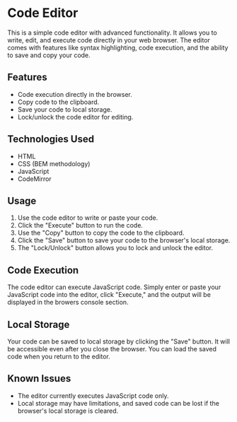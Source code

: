 
 # Code Editor

This is a simple code editor with advanced functionality. It allows you to write, edit, and execute code directly in your web browser. The editor comes with features like syntax highlighting, code execution, and the ability to save and copy your code.

## Features
- Code execution directly in the browser.
- Copy code to the clipboard.
- Save your code to local storage.
- Lock/unlock the code editor for editing.

## Technologies Used

- HTML
- CSS (BEM methodology)
- JavaScript
- CodeMirror 

## Usage
1. Use the code editor to write or paste your code.
2. Click the "Execute" button to run the code.
3. Use the "Copy" button to copy the code to the clipboard.
4. Click the "Save" button to save your code to the browser's local storage.
5. The "Lock/Unlock" button allows you to lock and unlock the editor.

## Code Execution

The code editor can execute JavaScript code. Simply enter or paste your JavaScript code into the editor, click "Execute," and the output will be displayed in the browers console section.

## Local Storage

Your code can be saved to local storage by clicking the "Save" button. It will be accessible even after you close the browser. You can load the saved code when you return to the editor.

## Known Issues

- The editor currently executes JavaScript code only.
- Local storage may have limitations, and saved code can be lost if the browser's local storage is cleared.


